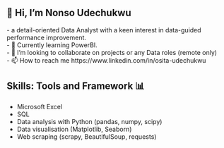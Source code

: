 <h2>👋 Hi, I’m Nonso Udechukwu </h2> 
- a detail-oriented Data Analyst with a keen interest in data-guided performance improvement. <br> 
- 🌱 Currently learning PowerBI. <br>
- 💞️ I’m looking to collaborate on projects or any Data roles (remote only) <br>
- 📫 How to reach me https://www.linkedin.com/in/osita-udechukwu

<h2> Skills: Tools and Framework 📊</h2>
<uL>
<li>Microsoft Excel </li>
<li>SQL</li>
<li>Data analysis with Python (pandas, numpy, scipy)</li>
<li>Data visualisation (Matplotlib, Seaborn)</li>
<li>Web scraping (scrapy, BeautifulSoup, requests)</li>
</ul>

<!---
OsyTheDataGuy/OsyTheDataGuy is a ✨ special ✨ repository because its `README.md` (this file) appears on your GitHub profile.
You can click the Preview link to take a look at your changes.
--->
